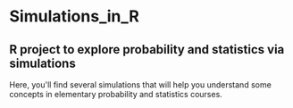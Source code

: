 # Simulations_in_R
## R project to explore probability and statistics via simulations

Here, you'll find several simulations that will help you understand some concepts in elementary probability and statistics courses.

